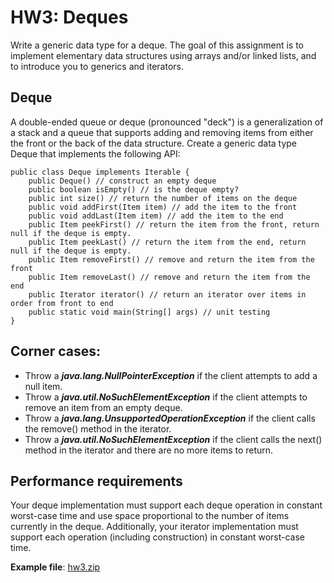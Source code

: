 # HW3: Deques

Write a generic data type for a deque. The goal of this assignment is to implement elementary data structures using arrays and/or linked lists, and to introduce you to generics and iterators.

## Deque
A double-ended queue or deque (pronounced "deck") is a generalization of a stack and a queue that supports adding and removing items from either the front or the back of the data structure. Create a generic data type Deque that implements the following API:

```
public class Deque implements Iterable {
    public Deque() // construct an empty deque
    public boolean isEmpty() // is the deque empty?
    public int size() // return the number of items on the deque
    public void addFirst(Item item) // add the item to the front
    public void addLast(Item item) // add the item to the end
    public Item peekFirst() // return the item from the front, return null if the deque is empty.
    public Item peekLast() // return the item from the end, return null if the deque is empty.
    public Item removeFirst() // remove and return the item from the front
    public Item removeLast() // remove and return the item from the end
    public Iterator iterator() // return an iterator over items in order from front to end
    public static void main(String[] args) // unit testing
}
```

## Corner cases: <br/>
* Throw a ***java.lang.NullPointerException*** if the client attempts to add a null item.
* Throw a ***java.util.NoSuchElementException*** if the client attempts to remove an item from an empty deque.
* Throw a ***java.lang.UnsupportedOperationException*** if the client calls the remove() method in the iterator.
* Throw a ***java.util.NoSuchElementException*** if the client calls the next() method in the iterator and there are no more items to return.

## Performance requirements
Your deque implementation must support each deque operation in constant worst-case time and use space proportional to the number of items currently in the deque. Additionally, your iterator implementation must support each operation (including construction) in constant worst-case time. <br/>

**Example file**: [hw3.zip](https://github.com/andrewkgs/PDSA/blob/master/hw3/hw3.zip)
